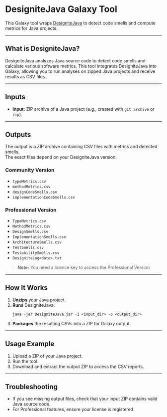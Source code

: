 # DesigniteJava Galaxy Tool

This Galaxy tool wraps [DesigniteJava](https://www.designite-tools.com/) to detect code smells and compute metrics for Java projects.

---

## What is DesigniteJava?

DesigniteJava analyzes Java source code to detect code smells and calculate various software metrics. This tool integrates DesigniteJava into Galaxy, allowing you to run analyses on zipped Java projects and receive results as CSV files.

---

## Inputs

- **Input:** ZIP archive of a Java project (e.g., created with `git archive` or `zip`).

---

## Outputs

The output is a ZIP archive containing CSV files with metrics and detected smells.  
The exact files depend on your DesigniteJava version:

### Community Version

- `typeMetrics.csv`
- `methodMetrics.csv`
- `designCodeSmells.csv`
- `implementationCodeSmells.csv`

### Professional Version

- `TypeMetrics.csv`
- `MethodMetrics.csv`
- `DesignSmells.csv`
- `ImplementationSmells.csv`
- `ArchitectureSmells.csv`
- `TestSmells.csv`
- `TestabilitySmells.csv`
- `DesigniteLog<date>.txt`

> **Note:** You need a licence key to access the Professional Version

---

## How It Works

1. **Unzips** your Java project.
2. **Runs** DesigniteJava:
   ```
   java -jar DesigniteJava.jar -i <input_dir> -o <output_dir>
   ```
3. **Packages** the resulting CSVs into a ZIP for Galaxy output.

---

## Usage Example

1. Upload a ZIP of your Java project.
2. Run the tool.
3. Download and extract the output ZIP to access the CSV reports.

---

## Troubleshooting

- If you see missing output files, check that your input ZIP contains valid Java source code.
- For Professional features, ensure your license is registered.

